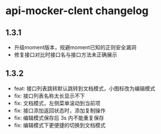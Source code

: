 # api-mocker-clent changelog

## 1.3.1

* 升级moment版本，规避moment已知的正则安全漏洞
* 修复接口对比时接口名与接口方法未正确展示

## 1.3.2

* feat: 接口列表跳转默认跳转到文档模式，小图标改为编辑模式
* fix: 接口列表名称太长显示不下
* fix: 文档模式，左侧菜单滚动到当前项
* fix: 接口添加返回状态时，添加复制操作
* fix: 编辑模式保存后 3s 内不能重复保存
* fix: 编辑模式下更便捷的切换到文档模式

